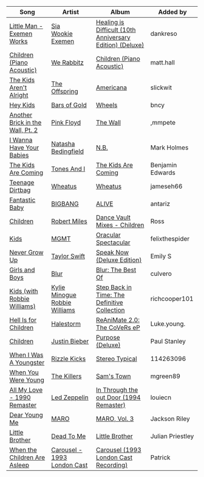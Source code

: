 | Song | Artist | Album | Added by |
|-|-|-|-|
| [Little Man - Exemen Works](https://open.spotify.com/track/0PxXQz4Im41YdDi0J3kPCv) | [Sia](https://open.spotify.com/artist/5WUlDfRSoLAfcVSX1WnrxN)<br>[Wookie](https://open.spotify.com/artist/4MswQnojZK1oRaxNsACqjv)<br>[Exemen](https://open.spotify.com/artist/3pCHYkU91rpHix5L78plcF) | [Healing is Difficult (10th Anniversary Edition) (Deluxe)](https://open.spotify.com/album/077wcp5NLTdkFGSAttyfmG) | dankreso |
| [Children (Piano Acoustic)](https://open.spotify.com/track/2jNtYIFcnT1tf8fZbMkWhP) | [We Rabbitz](https://open.spotify.com/artist/05Zr3tq3xPIxChT2JfMDCe) | [Children (Piano Acoustic)](https://open.spotify.com/album/6JTqx9xZOkuiHEm3kXzBkC) | matt.hall |
| [The Kids Aren't Alright](https://open.spotify.com/track/4EchqUKQ3qAQuRNKmeIpnf) | [The Offspring](https://open.spotify.com/artist/5LfGQac0EIXyAN8aUwmNAQ) | [Americana](https://open.spotify.com/album/2RNTBrSO8U8XjjEj9RVvZ5) | slickwit |
| [Hey Kids](https://open.spotify.com/track/0xkKXjtIHJHazxd3wDTVQd) | [Bars of Gold](https://open.spotify.com/artist/4L1CfX9Kl0x9VCm3d7x8S0) | [Wheels](https://open.spotify.com/album/3HZYgH5dZ6uYpjqa1JkJqD) | bncy |
| [Another Brick in the Wall, Pt. 2](https://open.spotify.com/track/4gMgiXfqyzZLMhsksGmbQV) | [Pink Floyd](https://open.spotify.com/artist/0k17h0D3J5VfsdmQ1iZtE9) | [The Wall](https://open.spotify.com/album/5Dbax7G8SWrP9xyzkOvy2F) | ,mmpete |
| [I Wanna Have Your Babies](https://open.spotify.com/track/2KQa3oCvHLDHOhM8PXvm16) | [Natasha Bedingfield](https://open.spotify.com/artist/7o95ZoZt5ZYn31e9z1Hc0a) | [N.B.](https://open.spotify.com/album/57aBoipqZCdWmnl7dAbAuV) | Mark Holmes |
| [The Kids Are Coming](https://open.spotify.com/track/76bvw5EDyhm1b3dfsOToYG) | [Tones And I](https://open.spotify.com/artist/2NjfBq1NflQcKSeiDooVjY) | [The Kids Are Coming](https://open.spotify.com/album/2pJXQvY0YeDvVJ9gMU9G7j) | Benjamin Edwards |
| [Teenage Dirtbag](https://open.spotify.com/track/25FTMokYEbEWHEdss5JLZS) | [Wheatus](https://open.spotify.com/artist/4mYFgEjpQT4IKOrjOUKyXu) | [Wheatus](https://open.spotify.com/album/3xmKWmqJFoXS22tePO3mgd) | jameseh66 |
| [Fantastic Baby](https://open.spotify.com/track/7bB3eTpZ7ecuN7C7dTQomt) | [BIGBANG](https://open.spotify.com/artist/4Kxlr1PRlDKEB0ekOCyHgX) | [ALIVE](https://open.spotify.com/album/2R2SusHMCwhf0ed78ajJUM) | antariz |
| [Children](https://open.spotify.com/track/4wtR6HB3XekEengMX17cpc) | [Robert Miles](https://open.spotify.com/artist/2YVF0Ou5zIc4mpgtLIlGN0) | [Dance Vault Mixes - Children](https://open.spotify.com/album/5vwm8dEf7xGTqUAas8zGdC) | Ross |
| [Kids](https://open.spotify.com/track/1jJci4qxiYcOHhQR247rEU) | [MGMT](https://open.spotify.com/artist/0SwO7SWeDHJijQ3XNS7xEE) | [Oracular Spectacular](https://open.spotify.com/album/6mm1Skz3JE6AXneya9Nyiv) | felixthespider |
| [Never Grow Up](https://open.spotify.com/track/74WBGgUnpKrJXt6TETfR6Z) | [Taylor Swift](https://open.spotify.com/artist/06HL4z0CvFAxyc27GXpf02) | [Speak Now (Deluxe Edition)](https://open.spotify.com/album/5EpMjweRD573ASl7uNiHym) | Emily S |
| [Girls and Boys](https://open.spotify.com/track/5CeL9C3bsoe4yzYS1Qz8cw) | [Blur](https://open.spotify.com/artist/7MhMgCo0Bl0Kukl93PZbYS) | [Blur: The Best Of](https://open.spotify.com/album/1bgkxe4t0HNeLn9rhrx79x) | culvero |
| [Kids (with Robbie Williams)](https://open.spotify.com/track/0E6LsKGri2bpBhVmHDW0kK) | [Kylie Minogue](https://open.spotify.com/artist/4RVnAU35WRWra6OZ3CbbMA)<br>[Robbie Williams](https://open.spotify.com/artist/2HcwFjNelS49kFbfvMxQYw) | [Step Back in Time: The Definitive Collection](https://open.spotify.com/album/3vA84e8wtK3OqVoq7jQs5V) | richcooper101 |
| [Hell Is for Children](https://open.spotify.com/track/38tUyyTElwx5MhdkcwrngP) | [Halestorm](https://open.spotify.com/artist/6om12Ev5ppgoMy3OYSoech) | [ReAniMate 2.0: The CoVeRs eP](https://open.spotify.com/album/2uCehLMuLbXVqEklFZzfZA) | Luke.young. |
| [Children](https://open.spotify.com/track/7sK3nu6yk8urQ44ouEB7Au) | [Justin Bieber](https://open.spotify.com/artist/1uNFoZAHBGtllmzznpCI3s) | [Purpose (Deluxe)](https://open.spotify.com/album/6Fr2rQkZ383FcMqFyT7yPr) | Paul Stanley |
| [When I Was A Youngster](https://open.spotify.com/track/2LrTrVQc3jblY2lh61zNsu) | [Rizzle Kicks](https://open.spotify.com/artist/2ajhZ7EA6Dec0kaWiKCApF) | [Stereo Typical](https://open.spotify.com/album/7dn5EHt0T7jdPf4q0ljrmp) | 114263096 |
| [When You Were Young](https://open.spotify.com/track/70wYA8oYHoMzhRRkARoMhU) | [The Killers](https://open.spotify.com/artist/0C0XlULifJtAgn6ZNCW2eu) | [Sam's Town](https://open.spotify.com/album/4o3RJndRhHxkieQzQGhmbw) | mgreen89 |
| [All My Love - 1990 Remaster](https://open.spotify.com/track/6lrh9jZ1xoMwoErgPSj2rY) | [Led Zeppelin](https://open.spotify.com/artist/36QJpDe2go2KgaRleHCDTp) | [In Through the out Door (1994 Remaster)](https://open.spotify.com/album/4wVHvawxZy52Oemd4sGyUm) | louiecn |
| [Dear Young Me](https://open.spotify.com/track/05qyC1Byq7jsnkPcmajjRm) | [MARO](https://open.spotify.com/artist/3NP4jJcW3R6qO6rbtnH0wn) | [MARO, Vol. 3](https://open.spotify.com/album/1p2fwGwwqsVrf6OQy84J2n) | Jackson Riley |
| [Little Brother](https://open.spotify.com/track/3dKT0B7iLELcafrQayOEXt) | [Dead To Me](https://open.spotify.com/artist/0WwbVkYbderW7JeP79ApoL) | [Little Brother](https://open.spotify.com/album/3SAFZuJPgIqpfB9ck6fpFg) | Julian Priestley |
| [When the Children Are Asleep](https://open.spotify.com/track/32If1wQGGLnwusGtWcKi9f) | [Carousel - 1993 London Cast](https://open.spotify.com/artist/0MoXeOr5ppKZMDiYyxC0wK) | [Carousel (1993 London Cast Recording)](https://open.spotify.com/album/1Aav99tKzTmR0CMpijRfy9) | Patrick |